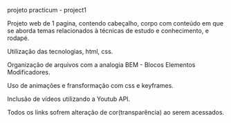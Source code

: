 projeto practicum - project1

Projeto web de 1 pagina, contendo cabeçalho, corpo com conteúdo em que se aborda temas relacionados à técnicas de estudo e conhecimento, e rodapé.


Utilização das tecnologias, html, css.

Organização de arquivos com a analogia BEM - Blocos Elementos Modificadores.

Uso de animações e fransformação com css e keyframes.

Inclusão de vídeos utilizando a Youtub API.

Todos os links sofrem alteração de cor(transparência) ao serem acessados. 